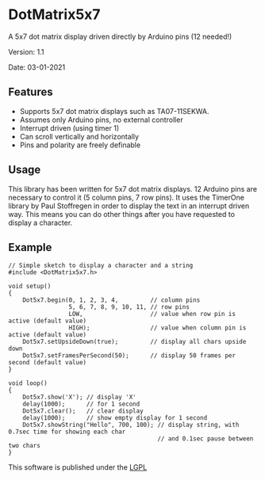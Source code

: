 # DotMatrix5x7
A 5x7 dot matrix display driven directly by Arduino pins (12 needed!)

Version: 1.1

Date:  03-01-2021

## Features

* Supports 5x7 dot matrix displays such as TA07-11SEKWA.
* Assumes only Arduino pins, no external controller
* Interrupt driven (using timer 1)
* Can scroll vertically and horizontally
* Pins and polarity are freely definable

## Usage

This library has been written for 5x7 dot matrix displays. 12 Arduino pins are necessary to control it (5 column pins, 7 row pins). It uses the TimerOne library by Paul Stoffregen in order to display the text in an interrupt driven way. This means you can do other things after you have requested to display a character. 

## Example

	// Simple sketch to display a character and a string
	#include <DotMatrix5x7.h>

	void setup()
	{
		Dot5x7.begin(0, 1, 2, 3, 4,         // column pins
		             5, 6, 7, 8, 9, 10, 11, // row pins
		             LOW,                   // value when row pin is active (default value)
					 HIGH);                 // value when column pin is active (default value)
	    Dot5x7.setUpsideDown(true);         // display all chars upside down
		Dot5x7.setFramesPerSecond(50);      // display 50 frames per second (default value)			 
	}	 

	void loop()
	{
		Dot5x7.show('X'); // display 'X'
		delay(1000);      // for 1 second
		Dot5x7.clear();   // clear display
		delay(1000);      // show empty display for 1 second
		Dot5x7.showString("Hello", 700, 100); // display string, with 0.7sec time for showing each char
		                                      // and 0.1sec pause between two chars
	}


This software is published under the [LGPL](http://www.gnu.org/licenses/lgpl-3.0.html)
